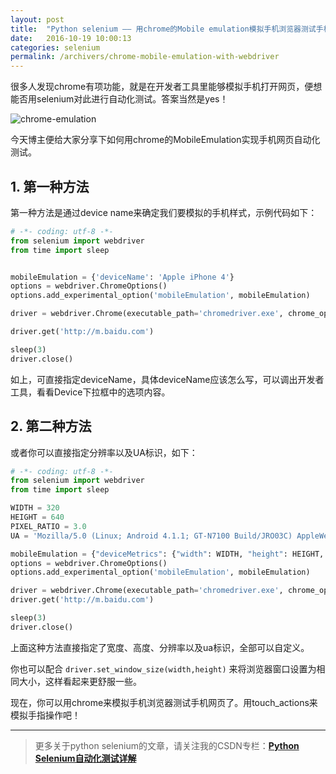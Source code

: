 ```yaml
---
layout: post
title:  "Python selenium —— 用chrome的Mobile emulation模拟手机浏览器测试手机网页"
date:   2016-10-19 10:00:13
categories: selenium
permalink: /archivers/chrome-mobile-emulation-with-webdriver
---
```


很多人发现chrome有项功能，就是在开发者工具里能够模拟手机打开网页，便想能否用selenium对此进行自动化测试。答案当然是yes！

![chrome-emulation](http://img.blog.csdn.net/20161019082137801)

今天博主便给大家分享下如何用chrome的MobileEmulation实现手机网页自动化测试。

## **1. 第一种方法**

第一种方法是通过device name来确定我们要模拟的手机样式，示例代码如下：

```python
# -*- coding: utf-8 -*-
from selenium import webdriver
from time import sleep


mobileEmulation = {'deviceName': 'Apple iPhone 4'}
options = webdriver.ChromeOptions()
options.add_experimental_option('mobileEmulation', mobileEmulation)

driver = webdriver.Chrome(executable_path='chromedriver.exe', chrome_options=options)

driver.get('http://m.baidu.com')

sleep(3)
driver.close()
```

如上，可直接指定deviceName，具体deviceName应该怎么写，可以调出开发者工具，看看Device下拉框中的选项内容。

## **2. 第二种方法**

或者你可以直接指定分辨率以及UA标识，如下：

```python
# -*- coding: utf-8 -*-
from selenium import webdriver
from time import sleep

WIDTH = 320
HEIGHT = 640
PIXEL_RATIO = 3.0
UA = 'Mozilla/5.0 (Linux; Android 4.1.1; GT-N7100 Build/JRO03C) AppleWebKit/537.36 (KHTML, like Gecko) Version/4.0 Chrome/35.0.1916.138 Mobile Safari/537.36 T7/6.3'

mobileEmulation = {"deviceMetrics": {"width": WIDTH, "height": HEIGHT, "pixelRatio": PIXEL_RATIO}, "userAgent": UA}
options = webdriver.ChromeOptions()
options.add_experimental_option('mobileEmulation', mobileEmulation)

driver = webdriver.Chrome(executable_path='chromedriver.exe', chrome_options=options)
driver.get('http://m.baidu.com')

sleep(3)
driver.close()
```

上面这种方法直接指定了宽度、高度、分辨率以及ua标识，全部可以自定义。

你也可以配合 `driver.set_window_size(width,height)` 来将浏览器窗口设置为相同大小，这样看起来更舒服一些。

现在，你可以用chrome来模拟手机浏览器测试手机网页了。用touch_actions来模拟手指操作吧！

*****

> 更多关于python selenium的文章，请关注我的CSDN专栏：**[Python Selenium自动化测试详解](http://blog.csdn.net/column/details/12694.html)**
